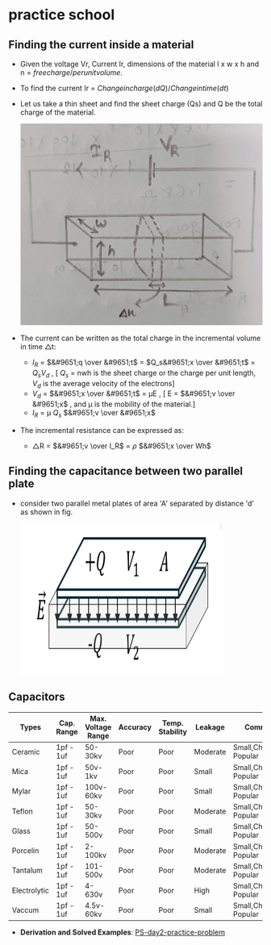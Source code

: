 # practice school
## Finding the current inside a material

 
- Given the voltage Vr, Current Ir, dimensions of the material l x w x h and n = $free charge/per unit volume$.
- To find the current Ir = $Change in charge(dQ) / Change in time (dt)$
- Let us take a thin sheet and find the sheet charge (Qs) and Q be the total charge of the material.

  <img src="docs/find current.jpeg" alt="Diagram" width="600" height="400">
  
 - The current can be written as the total charge in the incremental volume in time &#9651;t:                                                                
   - $I_R$ = $&#9651;q \over &#9651;t$ = $Q_s&#9651;x \over &#9651;t$ = $Q_sV_d$ ,  [ $Q_s$ = nwh is the sheet charge or the charge per unit length,  $V_d$ is the average velocity of the electrons]
   - $V_d$ = $&#9651;x \over &#9651;t$ = &#956;E , [ E = $&#9651;v \over &#9651;x$ , and &#956; is the mobility of the material.]
   - $I_R$ = &#956; $Q_s$ $&#9651;v \over &#9651;x$
  - The incremental resistance can be expressed as:
    - &#9651;R = $&#9651;v \over I_R$ = $\rho$ $&#9651;x \over Wh$
## Finding the capacitance between two parallel plate

- consider two parallel metal plates of area 'A' separated by distance 'd' as shown in fig.

   <img src="docs/find capacitance.jpeg" alt="Diagram" width="400" height="300">

## Capacitors

| Types  | Cap. Range | Max. Voltage Range | Accuracy | Temp. Stability | Leakage | Comments |
| - | - | - | - | - | - | - |
| Ceramic | 1pf - 1uf | 50-30kv | Poor | Poor | Moderate | Small,Cheap,Most Popular |
| Mica | 1pf - 1uf | 50v-1kv | Poor | Poor | Small | Small,Cheap,Most Popular |
| Mylar  | 1pf - 1uf | 100v-60kv | Poor | Poor | Small | Small,Cheap,Most Popular |
| Teflon  | 1pf - 1uf | 50-30kv | Poor | Poor | Moderate | Small,Cheap,Most Popular |
| Glass  | 1pf - 1uf | 50-500v | Poor | Poor | Small | Small,Cheap,Most Popular |
| Porcelin  | 1pf - 1uf | 2-100kv | Poor | Poor | Moderate | Small,Cheap,Most Popular |
| Tantalum  | 1pf - 1uf | 101-500v | Poor | Poor | Moderate | Small,Cheap,Most Popular |
| Electrolytic  | 1pf - 1uf | 4-630v | Poor | Poor | High | Small,Cheap,Most Popular |
| Vaccum  | 1pf - 1uf | 4.5v-60kv | Poor | Poor | Small | Small,Cheap,Most Popular |

- **Derivation and Solved Examples**: [PS-day2-practice-problem](https://www.dropbox.com/scl/fi/6uyll0l15llozb4sgpkxv/ps-day2.pdf?rlkey=k1su1o4w2au8t0aoc74dl2kbn&st=l0ibl6e0&dl=0)
